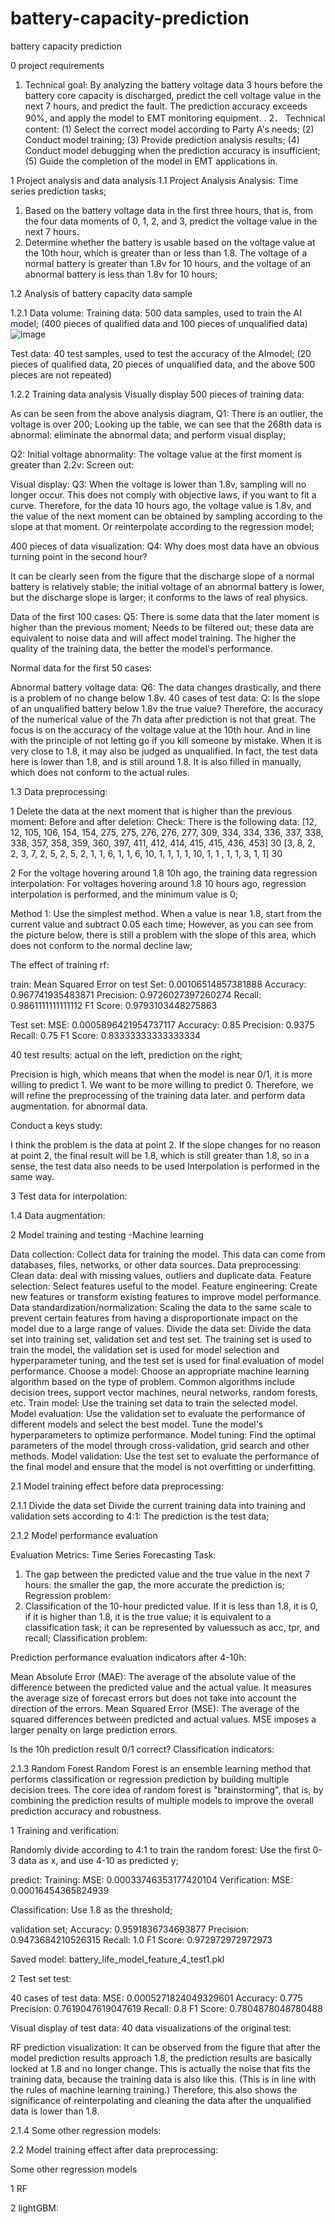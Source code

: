 
# battery-capacity-prediction
battery capacity prediction


0 project requirements

1. Technical goal: By analyzing the battery voltage data 3 hours before the battery core capacity is discharged, predict the cell voltage value in the next 7 hours, and predict the fault. The prediction accuracy exceeds 90%, and apply the model to EMT monitoring equipment. . 
2． Technical content: (1) Select the correct model according to Party A's needs; (2) Conduct model training; (3) Provide prediction analysis results; (4) Conduct model debugging when the prediction accuracy is insufficient; (5) Guide the completion of the model in EMT applications in.


1 Project analysis and data analysis
1.1 Project Analysis
Analysis: Time series prediction tasks;

1. Based on the battery voltage data in the first three hours, that is, from the four data moments of 0, 1, 2, and 3, predict the voltage value in the next 7 hours.
2. Determine whether the battery is usable based on the voltage value at the 10th hour, which is greater than or less than 1.8. The voltage of a normal battery is greater than 1.8v for 10 hours, and the voltage of an abnormal battery is less than 1.8v for 10 hours;


1.2 Analysis of battery capacity data sample

1.2.1 Data volume:
Training data: 500 data samples, used to train the AI ​​model;
(400 pieces of qualified data and 100 pieces of unqualified data)
![image](https://github.com/user-attachments/assets/322c4022-ecf5-414e-9ac1-7453b3f5219b)

Test data: 40 test samples, used to test the accuracy of the AI ​​model;
(20 pieces of qualified data, 20 pieces of unqualified data, and the above 500 pieces are not repeated)

1.2.2 Training data analysis
Visually display 500 pieces of training data:

As can be seen from the above analysis diagram,
Q1: There is an outlier, the voltage is over 200;
Looking up the table, we can see that the 268th data is abnormal: eliminate the abnormal data; and perform visual display;



Q2: Initial voltage abnormality: The voltage value at the first moment is greater than 2.2v: Screen out:


Visual display:
Q3: When the voltage is lower than 1.8v, sampling will no longer occur. This does not comply with objective laws, if you want to fit a curve. 
Therefore, for the data 10 hours ago, the voltage value is 1.8v, and the value of the next moment can be obtained by sampling according to the slope at that moment. Or reinterpolate according to the regression model;




400 pieces of data visualization:
Q4: Why does most data have an obvious turning point in the second hour?

It can be clearly seen from the figure that the discharge slope of a normal battery is relatively stable; the initial voltage of an abnormal battery is lower, but the discharge slope is larger; it conforms to the laws of real physics.


Data of the first 100 cases:
Q5: There is some data that the later moment is higher than the previous moment;
Needs to be filtered out; these data are equivalent to noise data and will affect model training. The higher the quality of the training data, the better the model's performance.


Normal data for the first 50 cases:



Abnormal battery voltage data:
Q6: The data changes drastically, and there is a problem of no change below 1.8v.
40 cases of test data:
Q: Is the slope of an unqualified battery below 1.8v the true value? 
Therefore, the accuracy of the numerical value of the 7h data after prediction is not that great. The focus is on the accuracy of the voltage value at the 10th hour.
And in line with the principle of not letting go if you kill someone by mistake. When it is very close to 1.8, it may also be judged as unqualified.
In fact, the test data here is lower than 1.8, and is still around 1.8. It is also filled in manually, which does not conform to the actual rules.





1.3 Data preprocessing:

1 Delete the data at the next moment that is higher than the previous moment:
Before and after deletion:
Check: There is the following data:
[12, 12, 105, 106, 154, 154, 275, 275, 276, 276, 277, 309, 334, 334, 336, 337, 338, 338, 357, 358, 359, 360, 397, 411, 412, 414, 415, 415, 436, 453]
30
[3, 8, 2, 2, 3, 7, 2, 5, 2, 5, 2, 1, 1, 6, 1, 1, 6, 10, 1, 1, 1, 1, 10, 1, 1 , 1, 1, 3, 1, 1]
30


2 For the voltage hovering around 1.8 10h ago, the training data regression interpolation:
For voltages hovering around 1.8 10 hours ago, regression interpolation is performed, and the minimum value is 0;

Method 1: Use the simplest method. When a value is near 1.8, start from the current value and subtract 0.05 each time;
However, as you can see from the picture below, there is still a problem with the slope of this area, which does not conform to the normal decline law;


The effect of training rf:

train:
Mean Squared Error on test Set: 0.00106514857381888
Accuracy: 0.967741935483871
Precision: 0.9726027397260274
Recall: 0.9861111111111112
F1 Score: 0.9793103448275863

Test set:
MSE: 0.0005896421954737117
Accuracy: 0.85
Precision: 0.9375
Recall: 0.75
F1 Score: 0.83333333333333334

40 test results: actual on the left, prediction on the right;



Precision is high, which means that when the model is near 0/1, it is more willing to predict 1. We want to be more willing to predict 0.
Therefore, we will refine the preprocessing of the training data later. and perform data augmentation. for abnormal data.

Conduct a keys study:


I think the problem is the data at point 2. If the slope changes for no reason at point 2, the final result will be 1.8, which is still greater than 1.8, so in a sense, the test data also needs to be used Interpolation is performed in the same way.



3 Test data for interpolation:








1.4 Data augmentation:






2 Model training and testing -Machine learning

Data collection: Collect data for training the model. This data can come from databases, files, networks, or other data sources.
Data preprocessing:
Clean data: deal with missing values, outliers and duplicate data.
Feature selection: Select features useful to the model.
Feature engineering: Create new features or transform existing features to improve model performance.
Data standardization/normalization: Scaling the data to the same scale to prevent certain features from having a disproportionate impact on the model due to a large range of values.
Divide the data set: Divide the data set into training set, validation set and test set. The training set is used to train the model, the validation set is used for model selection and hyperparameter tuning, and the test set is used for final evaluation of model performance.
Choose a model: Choose an appropriate machine learning algorithm based on the type of problem. Common algorithms include decision trees, support vector machines, neural networks, random forests, etc.
Train model: Use the training set data to train the selected model.
Model evaluation:
Use the validation set to evaluate the performance of different models and select the best model.
Tune the model's hyperparameters to optimize performance.
Model tuning: Find the optimal parameters of the model through cross-validation, grid search and other methods.
Model validation: Use the test set to evaluate the performance of the final model and ensure that the model is not overfitting or underfitting.



2.1 Model training effect before data preprocessing:

2.1.1 Divide the data set
Divide the current training data into training and validation sets according to 4:1:
The prediction is the test data;

2.1.2 Model performance evaluation

Evaluation Metrics: Time Series Forecasting Task:
1. The gap between the predicted value and the true value in the next 7 hours: the smaller the gap, the more accurate the prediction is; Regression problem:
2. Classification of the 10-hour predicted value. If it is less than 1.8, it is 0, if it is higher than 1.8, it is the true value; it is equivalent to a classification task; it can be represented by values ​​such as acc, tpr, and recall; Classification problem:


Prediction performance evaluation indicators after 4-10h:

Mean Absolute Error (MAE): The average of the absolute value of the difference between the predicted value and the actual value. It measures the average size of forecast errors but does not take into account the direction of the errors.
Mean Squared Error (MSE): The average of the squared differences between predicted and actual values. MSE imposes a larger penalty on large prediction errors.






Is the 10h prediction result 0/1 correct? Classification indicators:



2.1.3 Random Forest
Random Forest is an ensemble learning method that performs classification or regression prediction by building multiple decision trees. The core idea of ​​random forest is "brainstorming", that is, by combining the prediction results of multiple models to improve the overall prediction accuracy and robustness.


1 Training and verification:

Randomly divide according to 4:1 to train the random forest:
Use the first 0-3 data as x, and use 4-10 as predicted y;


predict:
Training: MSE: 0.00033746353177420104
Verification: MSE: 0.00016454365824939

Classification: Use 1.8 as the threshold;

validation set;
Accuracy: 0.9591836734693877
Precision: 0.9473684210526315
Recall: 1.0
F1 Score: 0.972972972972973

Saved model:
battery\_life\_model\_feature\_4\_test1.pkl

2 Test set test:

40 cases of test data:
MSE: 0.0005271824049329601
Accuracy: 0.775
Precision: 0.7619047619047619
Recall: 0.8
F1 Score: 0.7804878048780488


Visual display of test data:
40 data visualizations of the original test:


RF prediction visualization:
It can be observed from the figure that after the model prediction results approach 1.8, the prediction results are basically locked at 1.8 and no longer change.
This is actually the noise that fits the training data, because the training data is also like this. (This is in line with the rules of machine learning training.)
Therefore, this also shows the significance of reinterpolating and cleaning the data after the unqualified data is lower than 1.8.








2.1.4 Some other regression models:



2.2 Model training effect after data preprocessing:

Some other regression models




1 RF




2 lightGBM:
